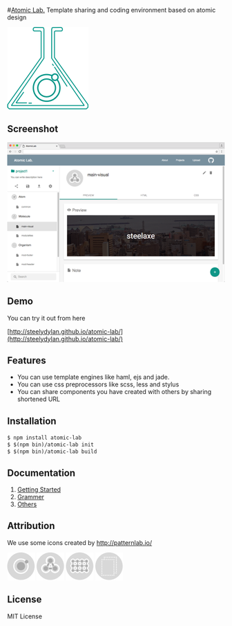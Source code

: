 #[Atomic Lab.](http://steelydylan.github.io/atomic-lab/)
Template sharing and coding environment based on atomic design
<p><img src="images/favicon.png"></p>

## Screenshot
<img src="about/images/Feature-browser.png">

## Demo
You can try it out from here

[http://steelydylan.github.io/atomic-lab/](http://steelydylan.github.io/atomic-lab/)

## Features

- You can use template engines like haml, ejs and jade.
- You can use css preprocessors like scss, less and stylus
- You can share components you have created with others by sharing shortened URL

## Installation

```
$ npm install atomic-lab
$ $(npm bin)/atomic-lab init
$ $(npm bin)/atomic-lab build
```

## Documentation
1. [Getting Started](docs/getting-started.md)
2. [Grammer](docs/grammer.md)
3. [Others](docs/others.md)

## Attribution
We use some icons created by http://patternlab.io/

<img src="images/iconAtom-s.png"></img>
<img src="images/iconMolecule-s.png"></img>
<img src="images/iconOrganism-s.png"></img>
<img src="images/iconTemplate-s.png"></img>

## License
MIT License
